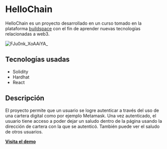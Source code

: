 # HelloChain
HelloChain es un proyecto desarrollado en un curso tomado en la plataforma [buildspace](https://buildspace.so/) con el fin de aprender nuevas tecnologías
relacionadas a web3.

![FJu0nk_XoAAiYA_](https://user-images.githubusercontent.com/48697305/179380409-3c58d985-70da-4ea7-a91b-9ace9596bc85.png)

## Tecnologías usadas
- Solidity
- Hardhat
- React

## Descripción
El proyecto permite que un usuario se logre autenticar a través del uso de una cartera digital como por ejemplo Metamask. Una vez autenticado, el usuario
tiene acceso a poder dejar un saludo dentro de la página usando la dirección de cartera con la que se autenticó. También puede ver el saludo de otros 
usuarios.

[**Visita el demo**](https://hellochain-app.samarjaffal.repl.co/)
